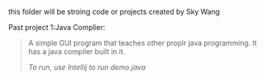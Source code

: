 this folder will be stroing code or projects created by Sky Wang


Past project 1:Java Complier:
  > A simple GUI program that teaches other proplr java programming. It has a java compiler built in it.
  >
  > _To run, use Intellij to run demo.java_
